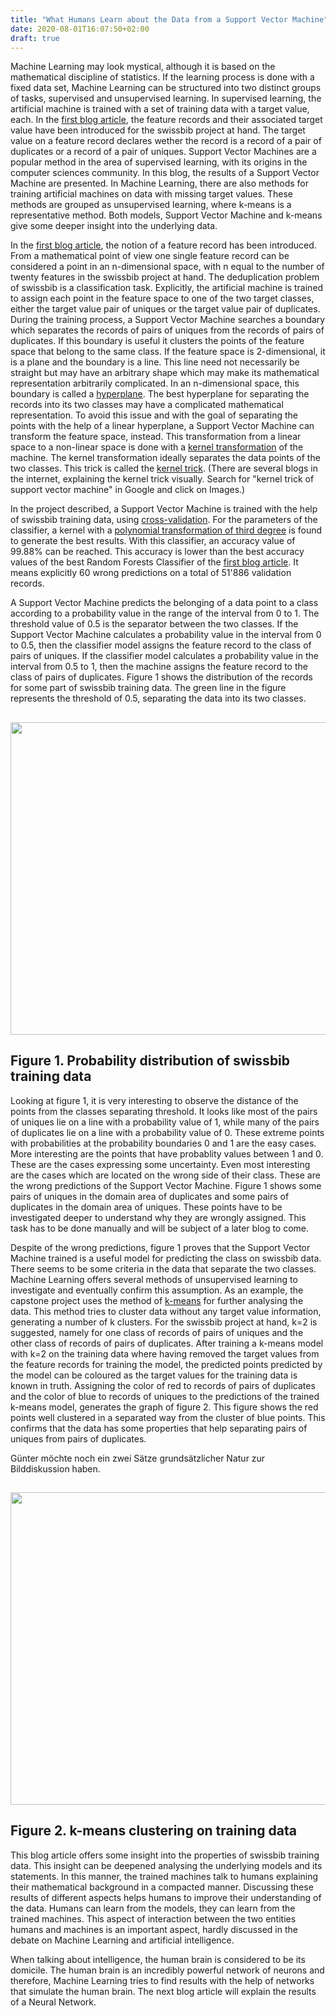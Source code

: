 ```yaml
---
title: "What Humans Learn about the Data from a Support Vector Machine"
date: 2020-08-01T16:07:50+02:00
draft: true
---
```


Machine Learning may look mystical, although it is based on the mathematical discipline of statistics. If the learning process is done with a fixed data set, Machine Learning can be structured into two distinct groups of tasks, supervised and unsupervised learning. In supervised learning, the artificial machine is trained with a set of training data with a target value, each. In the <a href='https://swissbib.blogspot.com/2020/07/a-machine-learning-approach-with.html'>first blog article</a>, the feature records and their associated target value have been introduced for the swissbib project at hand. The target value on a feature record declares wether the record is a record of a pair of duplicates or a record of a pair of uniques. Support Vector Machines are a popular method in the area of supervised learning, with its origins in the computer sciences community. In this blog, the results of a Support Vector Machine are presented. In Machine Learning, there are also methods for training artificial machines on data with missing target values. These methods are grouped as unsupervised learning, where k-means is a representative method. Both models, Support Vector Machine and k-means give some deeper insight into the underlying data.

In the <a href='https://swissbib.blogspot.com/2020/07/a-machine-learning-approach-with.html'>first blog article</a>, the notion of a feature record has been introduced. From a mathematical point of view one single feature record can be considered a point in an n-dimensional space, with n equal to the number of twenty features in the swissbib project at hand. The deduplication problem of swissbib is a classification task. Explicitly, the artificial machine is trained to assign each point in the feature space to one of the two target classes, either the target value pair of uniques or the target value pair of duplicates. During the training process, a Support Vector Machine searches a boundary which separates the records of pairs of uniques from the records of pairs of duplicates. If this boundary is useful it clusters the points of the feature space that belong to the same class. If the feature space is 2-dimensional, it is a plane and the boundary is a line. This line need not necessarily be straight but may have an arbitrary shape which may make its mathematical representation arbitrarily complicated. In an n-dimensional space, this boundary is called a <a href='https://en.wikipedia.org/wiki/Hyperplane'>hyperplane</a>. The best hyperplane for separating the records into its two classes may have a complicated mathematical representation. To avoid this issue and with the goal of separating the points with the help of a linear hyperplane, a Support Vector Machine can transform the feature space, instead. This transformation from a linear space to a non-linear space is done with a <a href='https://en.wikipedia.org/wiki/Kernel_method'>kernel transformation</a> of the machine. The kernel transformation ideally separates the data points of the two classes. This trick is called the <a href='https://datamites.com/blog/support-vector-machine-algorithm-svm-understanding-kernel-trick/'>kernel trick</a>. (There are several blogs in the internet, explaining the kernel trick visually. Search for "kernel trick of support vector machine" in Google and click on Images.)

In the project described, a Support Vector Machine is trained with the help of swissbib training data, using <a href='https://en.wikipedia.org/wiki/Cross-validation_(statistics)'>cross-validation</a>. For the parameters of the classifier, a kernel with a <a href='https://en.wikipedia.org/wiki/Degree_of_a_polynomial'>polynomial transformation of third degree</a> is found to generate the best results. With this classifier, an accuracy value of 99.88% can be reached. This accuracy is lower than the best accuracy values of the best Random Forests Classifier of the <a href='https://swissbib.blogspot.com/2020/07/a-machine-learning-approach-with.html'>first blog article</a>. It means explicitly 60 wrong predictions on a total of 51'886 validation records.

A Support Vector Machine predicts the belonging of a data point to a class according to a probability value in the range of the interval from 0 to 1. The threshold value of 0.5 is the separator between the two classes. If the Support Vector Machine calculates a probability value in the interval from 0 to 0.5, then the classifier model assigns the feature record to the class of pairs of uniques. If the classifier model calculates a probability value in the interval from 0.5 to 1, then the machine assigns the feature record to the class of pairs of duplicates. Figure 1 shows the distribution of the records for some part of swissbib training data. The green line in the figure represents the threshold of 0.5, separating the data into its two classes.

<a href="/image/svc_probability.svg" target="_blank"><img style=" width: 800px; height: 500px;" src="/image/svc_probability.svg"/></a>
-----
Figure 1. Probability distribution of swissbib training data
------

Looking at figure 1, it is very interesting to observe the distance of the points from the classes separating threshold. It looks like most of the pairs of uniques lie on a line with a probability value of 1, while many of the pairs of duplicates lie on a line with a probability value of 0. These extreme points with probabilities at the probability boundaries 0 and 1 are the easy cases. More interesting are the points that have probablity values between 1 and 0. These are the cases expressing some uncertainty. Even most interesting are the cases which are located on the wrong side of their class. These are the wrong predictions of the Support Vector Machine. Figure 1 shows some pairs of uniques in the domain area of duplicates and some pairs of duplicates in the domain area of uniques. These points have to be investigated deeper to understand why they are wrongly assigned. This task has to be done manually and will be subject of a later blog to come.

Despite of the wrong predictions, figure 1 proves that the Support Vector Machine trained is a useful model for predicting the class on swissbib data. There seems to be some criteria in the data that separate the two classes. Machine Learning offers several methods of unsupervised learning to investigate and eventually confirm this assumption. As an example, the capstone project uses the method of <a href='https://en.wikipedia.org/wiki/K-means_clustering'>k-means</a> for further analysing the data. This method tries to cluster data without any target value information, generating a number of k clusters. For the swissbib project at hand, k=2 is suggested, namely for one class of records of pairs of uniques and the other class of records of pairs of duplicates. After training a k-means model with k=2 on the training data where having removed the target values from the feature records for training the model, the predicted points predicted by the model can be coloured as the target values for the training data is known in truth. Assigning the color of red to records of pairs of duplicates and the color of blue to records of uniques to the predictions of the trained k-means model, generates the graph of figure 2. This figure shows the red points well clustered in a separated way from the cluster of blue points. This confirms that the data has some properties that help separating pairs of uniques from pairs of duplicates.


Günter möchte noch ein zwei Sätze grundsätzlicher Natur zur Bilddiskussion haben.


<a href="/image/kmeans_traindata.svg" target="_blank"><img style=" width: 800px; height: 500px;" src="/image/kmeans_traindata.svg"/></a>
--------------------------------
Figure 2. k-means clustering on training data
--------------------------------

This blog article offers some insight into the properties of swissbib training data. This insight can be deepened analysing the underlying models and its statements. In this manner, the trained machines talk to humans explaining their mathematical background in a compacted manner. Discussing these results of different aspects helps humans to improve their understanding of the data. Humans can learn from the models, they can learn from the trained machines. This aspect of interaction between the two entities humans and machines is an important aspect, hardly discussed in the debate on Machine Learning and artificial intelligence.

When talking about intelligence, the human brain is considered to be its domicile. The human brain is an incredibly powerful network of neurons and therefore, Machine Learning tries to find results with the help of networks that simulate the human brain. The next blog article will explain the results of a Neural Network.

